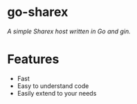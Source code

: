 # go-sharex
 *A simple Sharex host written in Go and gin.*
 
# Features
* Fast
* Easy to understand code
* Easily extend to your needs